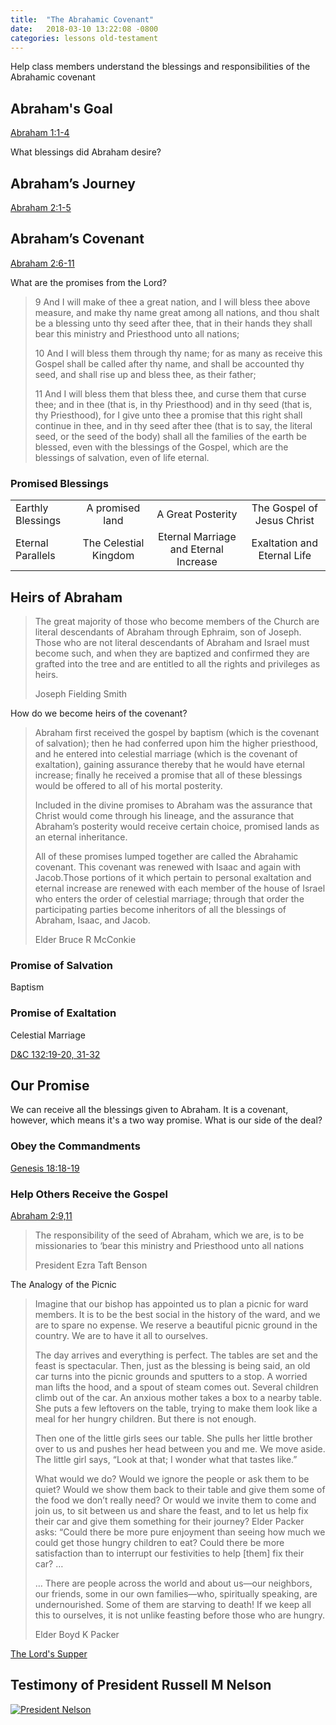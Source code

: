 ```yaml
---
title:  "The Abrahamic Covenant"
date:   2018-03-10 13:22:08 -0800
categories: lessons old-testament
---
```


Help class members understand the blessings and responsibilities of the Abrahamic covenant

## Abraham's Goal

[Abraham 1:1-4](https://www.lds.org/scriptures/pgp/abr/1.1-4?lang=eng#0)

What blessings did Abraham desire?

## Abraham’s Journey

[Abraham 2:1-5](https://www.lds.org/scriptures/pgp/abr/2.1-5?lang=eng#0)

## Abraham’s Covenant

[Abraham 2:6-11](https://www.lds.org/scriptures/pgp/abr/2.6-11?lang=eng#0)

What are the promises from the Lord?


> 9 And I will make of thee a great nation, and I will bless thee above measure, and make thy name great among all nations, and thou shalt be a blessing unto thy seed after thee, that in their hands they shall bear this ministry and Priesthood unto all nations;
>
> 10 And I will bless them through thy name; for as many as receive this Gospel shall be called after thy name, and shall be accounted thy seed, and shall rise up and bless thee, as their father;
>
> 11 And I will bless them that bless thee, and curse them that curse thee; and in thee (that is, in thy Priesthood) and in thy seed (that is, thy Priesthood), for I give unto thee a promise that this right shall continue in thee, and in thy seed after thee (that is to say, the literal seed, or the seed of the body) shall all the families of the earth be blessed, even with the blessings of the Gospel, which are the blessings of salvation, even of life eternal.


### Promised Blessings

|         |            |       |      |
| ------------- |:-------------:|:-------------:|:-------------:|
| Earthly Blessings | A promised land | A Great Posterity | The Gospel of Jesus Christ |
| Eternal Parallels | The Celestial Kingdom       | Eternal Marriage and Eternal Increase  | Exaltation and Eternal Life|


## Heirs of Abraham

> The great majority of those who become members of the Church are literal descendants of Abraham through Ephraim, son of Joseph. Those who are not literal descendants of Abraham and Israel must become such, and when they are baptized and confirmed they are grafted into the tree and are entitled to all the rights and privileges as heirs.
> 
> Joseph Fielding Smith

How do we become heirs of the covenant? 

> Abraham first received the gospel by baptism (which is the covenant of salvation); then he had conferred upon him the higher priesthood, and he entered into celestial marriage (which is the covenant of exaltation), gaining assurance thereby that he would have eternal increase; finally he received a promise that all of these blessings would be offered to all of his mortal posterity.  
>
> Included in the divine promises to Abraham was the assurance that Christ would come through his lineage, and the assurance that Abraham’s posterity would receive certain choice, promised lands as an eternal inheritance.
>
> All of these promises lumped together are called the Abrahamic covenant. This covenant was renewed with Isaac and again with Jacob.Those portions of it which pertain to personal exaltation and eternal increase are renewed with each member of the house of Israel who enters the order of celestial marriage; through that order the participating parties become inheritors of all the blessings of Abraham, Isaac, and Jacob.
>
> Elder Bruce R McConkie

### Promise of Salvation
Baptism

### Promise of Exaltation
Celestial Marriage

[D&C 132:19-20, 31-32](https://www.lds.org/scriptures/dc-testament/dc/132.19-20%2C31-32?lang=eng#28)


## Our Promise
We can receive all the blessings given to Abraham. 
It is a covenant, however, which means it's a two way promise. What is our side of the deal?

### Obey the Commandments
[Genesis 18:18-19](https://www.lds.org/scriptures/ot/gen/18.18-19?lang=eng#14)

### Help Others Receive the Gospel
[Abraham 2:9,11](https://www.lds.org/scriptures/pgp/abr/2.9%2C11?lang=eng#0)

> The responsibility of the seed of Abraham, which we are, is to be missionaries to ‘bear this ministry and Priesthood unto all nations
>
> President Ezra Taft Benson

The Analogy of the Picnic
> Imagine that our bishop has appointed us to plan a picnic for ward members. It is to be the best social in the history of the ward, and we are to spare no expense. We reserve a beautiful picnic ground in the country. We are to have it all to ourselves.
> 
> The day arrives and everything is perfect. The tables are set and the feast is spectacular. Then, just as the blessing is being said, an old car turns into the picnic grounds and sputters to a stop. A worried man lifts the hood, and a spout of steam comes out. Several children climb out of the car. An anxious mother takes a box to a nearby table. She puts a few leftovers on the table, trying to make them look like a meal for her hungry children. But there is not enough.
>  
> Then one of the little girls sees our table. She pulls her little brother over to us and pushes her head between you and me. We move aside. The little girl says, “Look at that; I wonder what that tastes like.”
>  
> What would we do? Would we ignore the people or ask them to be quiet? Would we show them back to their table and give them some of the food we don’t really need? Or would we invite them to come and join us, to sit between us and share the feast, and to let us help fix their car and give them something for their journey?
  Elder Packer asks: “Could there be more pure enjoyment than seeing how much we could get those hungry children to eat? Could there be more satisfaction than to interrupt our festivities to help [them] fix their car? …
>  
> … There are people across the world and about us—our neighbors, our friends, some in our own families—who, spiritually speaking, are undernourished. Some of them are starving to death! If we keep all this to ourselves, it is not unlike feasting before those who are hungry.
>
> Elder Boyd K Packer

[The Lord's Supper](https://www.lds.org/scriptures/dc-testament/dc/58.8-12?lang=eng#28)

## Testimony of President Russell M Nelson
[![President Nelson](http://img.youtube.com/vi/aCrRUnNYHxA/0.jpg)](https://www.youtube.com/watch?v=aCrRUnNYHxA "President Nelson")
